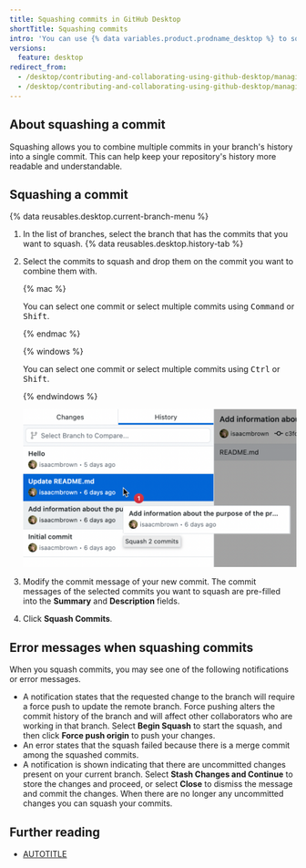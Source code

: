 ```yaml
---
title: Squashing commits in GitHub Desktop
shortTitle: Squashing commits
intro: 'You can use {% data variables.product.prodname_desktop %} to squash commits in your branch''s history.'
versions:
  feature: desktop
redirect_from:
  - /desktop/contributing-and-collaborating-using-github-desktop/managing-commits/squashing-commits
  - /desktop/contributing-and-collaborating-using-github-desktop/managing-commits/squashing-commits-in-github-desktop
---
```


## About squashing a commit

Squashing allows you to combine multiple commits in your branch's history into a single commit. This can help keep your repository's history more readable and understandable.

## Squashing a commit

{% data reusables.desktop.current-branch-menu %}
1. In the list of branches, select the branch that has the commits that you want to squash.
{% data reusables.desktop.history-tab %}
1. Select the commits to squash and drop them on the commit you want to combine them with.

   {% mac %}

   You can select one commit or select multiple commits using <kbd>Command</kbd> or <kbd>Shift</kbd>.

   {% endmac %}

   {% windows %}

   You can select one commit or select multiple commits using <kbd>Ctrl</kbd> or <kbd>Shift</kbd>.

   {% endwindows %}

   ![Screenshot of a list of commits in the "History" tab. The cursor hovers over a commit, highlighted in blue. A hover-over box shows "Squash 2 commits".](/assets/images/help/desktop/squash-drag-and-drop.png)

1. Modify the commit message of your new commit. The commit messages of the selected commits you want to squash are pre-filled into the **Summary** and **Description** fields.
1. Click **Squash Commits**.

## Error messages when squashing commits

When you squash commits, you may see one of the following notifications or error messages.

* A notification states that the requested change to the branch will require a force push to update the remote branch. Force pushing alters the commit history of the branch and will affect other collaborators who are working in that branch. Select **Begin Squash** to start the squash, and then click **Force push origin** to push your changes.
* An error states that the squash failed because there is a merge commit among the squashed commits.
* A notification is shown indicating that there are uncommitted changes present on your current branch. Select **Stash Changes and Continue** to store the changes and proceed, or select **Close** to dismiss the message and commit the changes. When there are no longer any uncommitted changes you can squash your commits.

## Further reading

* [AUTOTITLE](/desktop/managing-commits/options-for-managing-commits-in-github-desktop)

